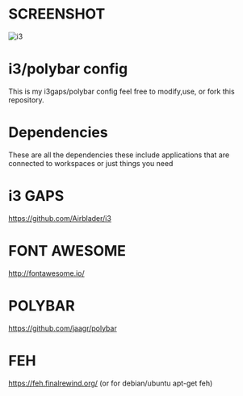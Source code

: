 # SCREENSHOT

![i3](https://raw.githubusercontent.com/swawesome9598/i3-polybar-config/master/desktop1.png)

# i3/polybar config

This is my i3gaps/polybar config feel free to modify,use, or fork this repository.

# Dependencies
These are all the dependencies these include applications that are connected to workspaces or just things you need

# i3 GAPS
https://github.com/Airblader/i3

# FONT AWESOME
http://fontawesome.io/

# POLYBAR
https://github.com/jaagr/polybar

# FEH
https://feh.finalrewind.org/ (or for debian/ubuntu apt-get feh)

